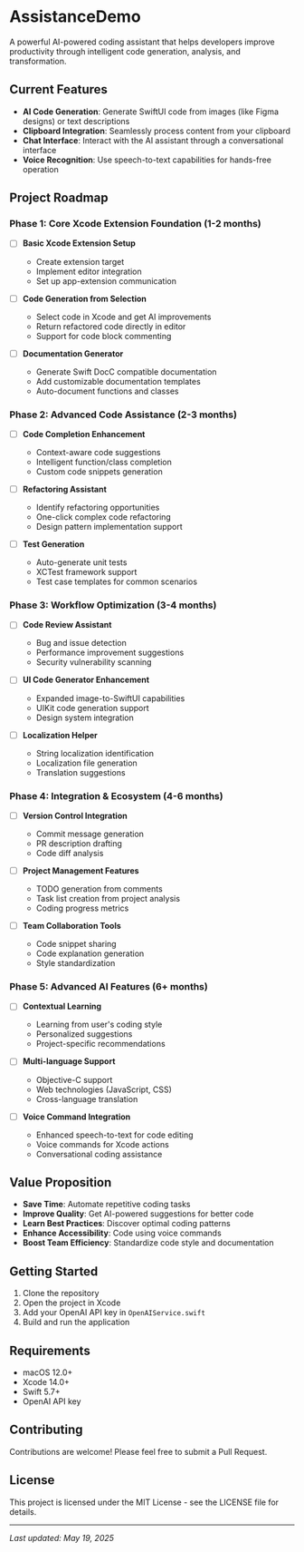 # AssistanceDemo

A powerful AI-powered coding assistant that helps developers improve productivity through intelligent code generation, analysis, and transformation.

## Current Features

- **AI Code Generation**: Generate SwiftUI code from images (like Figma designs) or text descriptions
- **Clipboard Integration**: Seamlessly process content from your clipboard
- **Chat Interface**: Interact with the AI assistant through a conversational interface
- **Voice Recognition**: Use speech-to-text capabilities for hands-free operation

## Project Roadmap

### Phase 1: Core Xcode Extension Foundation (1-2 months)

- [  ] **Basic Xcode Extension Setup**
  - Create extension target
  - Implement editor integration
  - Set up app-extension communication

- [  ] **Code Generation from Selection**
  - Select code in Xcode and get AI improvements
  - Return refactored code directly in editor
  - Support for code block commenting

- [  ] **Documentation Generator**
  - Generate Swift DocC compatible documentation
  - Add customizable documentation templates
  - Auto-document functions and classes

### Phase 2: Advanced Code Assistance (2-3 months)

- [  ] **Code Completion Enhancement**
  - Context-aware code suggestions
  - Intelligent function/class completion
  - Custom code snippets generation

- [  ] **Refactoring Assistant**
  - Identify refactoring opportunities
  - One-click complex code refactoring
  - Design pattern implementation support

- [  ] **Test Generation**
  - Auto-generate unit tests
  - XCTest framework support
  - Test case templates for common scenarios

### Phase 3: Workflow Optimization (3-4 months)

- [  ] **Code Review Assistant**
  - Bug and issue detection
  - Performance improvement suggestions
  - Security vulnerability scanning

- [  ] **UI Code Generator Enhancement**
  - Expanded image-to-SwiftUI capabilities
  - UIKit code generation support
  - Design system integration

- [  ] **Localization Helper**
  - String localization identification
  - Localization file generation
  - Translation suggestions

### Phase 4: Integration & Ecosystem (4-6 months)

- [  ] **Version Control Integration**
  - Commit message generation
  - PR description drafting
  - Code diff analysis

- [  ] **Project Management Features**
  - TODO generation from comments
  - Task list creation from project analysis
  - Coding progress metrics

- [  ] **Team Collaboration Tools**
  - Code snippet sharing
  - Code explanation generation
  - Style standardization

### Phase 5: Advanced AI Features (6+ months)

- [  ] **Contextual Learning**
  - Learning from user's coding style
  - Personalized suggestions
  - Project-specific recommendations

- [  ] **Multi-language Support**
  - Objective-C support
  - Web technologies (JavaScript, CSS)
  - Cross-language translation

- [  ] **Voice Command Integration**
  - Enhanced speech-to-text for code editing
  - Voice commands for Xcode actions
  - Conversational coding assistance

## Value Proposition

- **Save Time**: Automate repetitive coding tasks
- **Improve Quality**: Get AI-powered suggestions for better code
- **Learn Best Practices**: Discover optimal coding patterns
- **Enhance Accessibility**: Code using voice commands
- **Boost Team Efficiency**: Standardize code style and documentation

## Getting Started

1. Clone the repository
2. Open the project in Xcode
3. Add your OpenAI API key in `OpenAIService.swift`
4. Build and run the application

## Requirements

- macOS 12.0+
- Xcode 14.0+
- Swift 5.7+
- OpenAI API key

## Contributing

Contributions are welcome! Please feel free to submit a Pull Request.

## License

This project is licensed under the MIT License - see the LICENSE file for details.

---

*Last updated: May 19, 2025*
